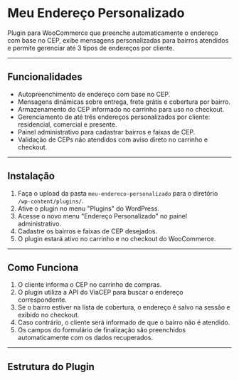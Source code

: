 # Meu Endereço Personalizado

Plugin para WooCommerce que preenche automaticamente o endereço com base no CEP, exibe mensagens personalizadas para bairros atendidos e permite gerenciar até 3 tipos de endereços por cliente.

---

## Funcionalidades

- Autopreenchimento de endereço com base no CEP.
- Mensagens dinâmicas sobre entrega, frete grátis e cobertura por bairro.
- Armazenamento do CEP informado no carrinho para uso no checkout.
- Gerenciamento de até três endereços personalizados por cliente: residencial, comercial e presente.
- Painel administrativo para cadastrar bairros e faixas de CEP.
- Validação de CEPs não atendidos com aviso direto no carrinho e checkout.

---

## Instalação

1. Faça o upload da pasta `meu-endereco-personalizado` para o diretório `/wp-content/plugins/`.
2. Ative o plugin no menu "Plugins" do WordPress.
3. Acesse o novo menu "Endereço Personalizado" no painel administrativo.
4. Cadastre os bairros e faixas de CEP desejados.
5. O plugin estará ativo no carrinho e no checkout do WooCommerce.

---

## Como Funciona

1. O cliente informa o CEP no carrinho de compras.
2. O plugin utiliza a API do ViaCEP para buscar o endereço correspondente.
3. Se o bairro estiver na lista de cobertura, o endereço é salvo na sessão e exibido no checkout.
4. Caso contrário, o cliente será informado de que o bairro não é atendido.
5. Os campos do formulário de finalização são preenchidos automaticamente com os dados recuperados.

---

## Estrutura do Plugin

